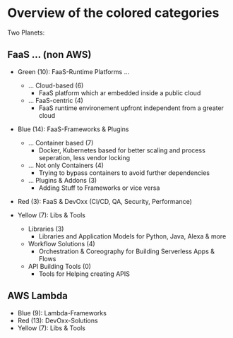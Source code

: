 # Overview of the colored categories

Two Planets:

## FaaS ... (non AWS)
* Green (10): FaaS-Runtime Platforms ...
  * ... Cloud-based (6)
    * FaaS platform which ar embedded inside a public cloud
  * ... FaaS-centric (4)
    * FaaS runtime environement upfront independent from a greater cloud

* Blue (14): FaaS-Frameworks & Plugins
  * ... Container based (7)
    * Docker, Kubernetes based for better scaling and process seperation, less vendor locking
  * ... Not only Containers (4)
    * Trying to bypass containers to avoid further dependencies
  * ... Plugins & Addons (3)
    * Adding Stuff to Frameworks or vice versa
    
 * Red (3): FaaS & DevOxx (CI/CD, QA, Security, Performance)
 
 * Yellow (7): Libs & Tools
   * Libraries (3)
     * Libraries and Application Models for Python, Java, Alexa & more
   * Workflow Solutions (4)
     * Orchestration & Coreography for Building Serverless Apps & Flows
   * API Building Tools (0)
     * Tools for Helping creating APIS
 
## AWS Lambda
* Blue (9): Lambda-Frameworks
* Red (13): DevOxx-Solutions
* Yellow (7): Libs & Tools

